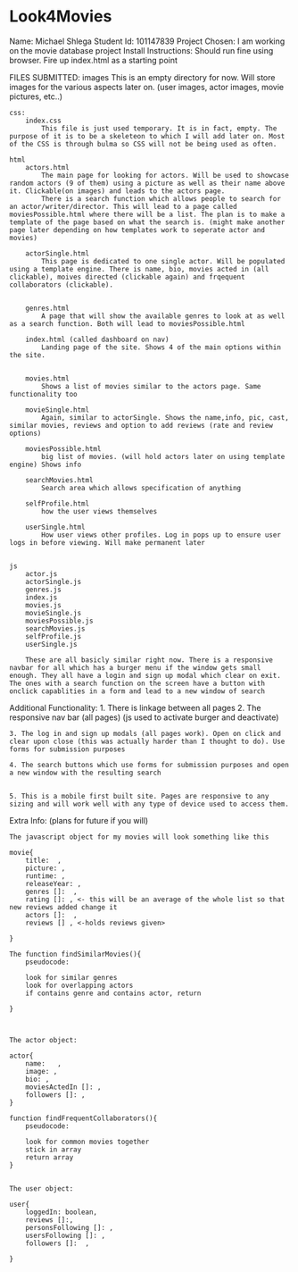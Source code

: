 # Look4Movies


Name: Michael Shlega
Student Id: 101147839
Project Chosen: I am working on the movie database project
Install Instructions: Should run fine using browser. Fire up index.html as a starting point

FILES SUBMITTED:
    images
        This is an empty directory for now. Will store images for the various aspects later on. (user images, actor images, movie pictures, etc..)

    css:
        index.css 
            This file is just used temporary. It is in fact, empty. The purpose of it is to be a skeleteon to which I will add later on. Most of the CSS is through bulma so CSS will not be being used as often.

    html
        actors.html
            The main page for looking for actors. Will be used to showcase random actors (9 of them) using a picture as well as their name above it. Clickable(on images) and leads to the actors page.
            There is a search function which allows people to search for an actor/writer/director. This will lead to a page called moviesPossible.html where there will be a list. The plan is to make a template of the page based on what the search is. (might make another page later depending on how templates work to seperate actor and movies)
        
        actorSingle.html
            This page is dedicated to one single actor. Will be populated using a template engine. There is name, bio, movies acted in (all clickable), moives directed (clickable again) and frqequent collaborators (clickable).


        genres.html
            A page that will show the available genres to look at as well as a search function. Both will lead to moviesPossible.html

        index.html (called dashboard on nav)
            Landing page of the site. Shows 4 of the main options within the site. 


        movies.html
            Shows a list of movies similar to the actors page. Same functionality too

        movieSingle.html
            Again, similar to actorSingle. Shows the name,info, pic, cast, similar movies, reviews and option to add reviews (rate and review options)

        moviesPossible.html
            big list of movies. (will hold actors later on using template engine) Shows info 

        searchMovies.html
            Search area which allows specification of anything

        selfProfile.html
            how the user views themselves

        userSingle.html
            How user views other profiles. Log in pops up to ensure user logs in before viewing. Will make permanent later

        
    js
        actor.js
        actorSingle.js
        genres.js
        index.js
        movies.js
        movieSingle.js
        moviesPossible.js
        searchMovies.js
        selfProfile.js
        userSingle.js

        These are all basicly similar right now. There is a responsive navbar for all which has a burger menu if the window gets small enough. They all have a login and sign up modal which clear on exit. The ones with a search function on the screen have a button with onclick capablities in a form and lead to a new window of search



Additional Functionality:
    1. There is linkage between all pages
    2. The responsive nav bar (all pages) (js used to activate burger and deactivate)

    3. The log in and sign up modals (all pages work). Open on click and clear upon close (this was actually harder than I thought to do). Use forms for submission purposes

    4. The search buttons which use forms for submission purposes and open a new window with the resulting search


    5. This is a mobile first built site. Pages are responsive to any sizing and will work well with any type of device used to access them. 


Extra Info: (plans for future if you will)

    The javascript object for my movies will look something like this

    movie{
        title:  ,
        picture: ,
        runtime: ,
        releaseYear: ,
        genres []:  ,
        rating []: , <- this will be an average of the whole list so that new reviews added change it
        actors []:  ,
        reviews [] , <-holds reviews given>

    }

    The function findSimilarMovies(){
        pseudocode:

        look for similar genres
        look for overlapping actors
        if contains genre and contains actor, return

    }



    The actor object:

    actor{
        name:   ,
        image: ,
        bio: ,
        moviesActedIn []: ,
        followers []: ,
    }

    function findFrequentCollaborators(){
        pseudocode:

        look for common movies together
        stick in array
        return array
    }


    The user object:

    user{
        loggedIn: boolean,
        reviews []:,
        personsFollowing []: ,
        usersFollowing []: ,
        followers []:  ,

    }




        
